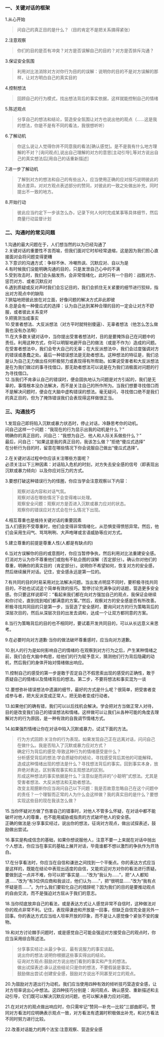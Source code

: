 ### 一、关键对话的框架

1.从心开始 
>问自己的真正目的是什么？（目的肯定不是把关系搞得紧张）

2.注意观察  
>你们的目的是否有冲突？对方是否误解自己的目的？对方是否排斥沟通？

3.保证安全氛围  
>利用对比法消除对方对你行为目的的误解：说明你的目的不是对方误解的那样，让对方明白自己的真实目的

4.控制想法  
>回顾自己的行为模式，找出想法背后的事实依据，这样就能控制自己的情绪

5.陈述观点  
>分享自己的想法和结论，营造安全氛围让对方也说出他的观点（……这是我的想法，你是不是有不同的看法，我很想听听）

6.了解动机  
>你这么说让人觉得你并不同意我的看法[确认感觉]。是不是我有什么地方理解的不对？[询问观点],说出自己理解的对方的意思[主动引导],等对方说出自己的真实想法后[用自己的话重新描述]

7.进一步了解动机  
>了解到对方的想法和自己的有些出入，应当使用正确的应对技巧说明彼此的观点差异。对对方观点表述部分的赞同，对彼此的一致之处做出补充，同时提出不一致的地方。

8.开始行动  
>彼此应当约定下一步该怎么办，记录下何人何时完成某事等具体细节，然后商量行动监督计划


### 二、沟通时的常见问题

1.沟通的最大问题在于，人们想当然的以为已经沟通了  
2.关键对话的重要性不言而喻，但我们面对它时却经常退缩，这是因为我们担心直接面对会将问题变得更糟  
3.下意识的沟通方式：争辩不休、冷嘲热讽、沉默应对、自以为是  
4.有时候我们没能明确沟通的目的，只是发泄自己心中的不满  
5.受到攻击时，我们会头脑发热，会非常情绪化，此时只有一个目的：战胜对方、惩罚对方、或者沉默应对  
6.遇到质疑或反对声时我们会忘记目的，我们会抓住无关紧要的细节进行狡辩，指出对方观点中的缺陷  
7.狭隘地把彼此放在对立面，好像问题的解决方式非此即彼  
8.总是会有一种傻瓜式的选择：认为自己达到某种合理的目的一定会让对方不舒服，或者彼此关系变坏  
9.把猜测当成事实  
10.受害者想法、大反派想法（对方平时就特别傻逼）、无辜者想法（他怎么怎么做我也没有办法啊）  
11.在大多数关键对话中，当你提出受害者想法时，目的是要掩饰自己在问题中的责任。利用这种方式，你可以明智地避开自己的做法（或是不作为）造成的问题。在受害者想法中，我们会夸大自己的无辜；在大反派想法中，我们会过度强调对方的错误或愚蠢之处。最后一种错误想法是无助者想法。这种想法的特征是，我们总是认为自己无力做出任何积极努力或表现得有所帮助。如果说受害者和大反派想法是在为我们做过的事寻找借口，那无助者想法可以说是在为我们消极面对问题的行为寻找借口。  
12.当我们不肯承认自己的错误时，便会固执地认为问题是对方引起的，我们是无辜的，事情根本没办法解决，而不是关注自己的所作所为。当我们想要寻找借口而不是解决问题时，便会在大脑中虚构错误的想法。毫无疑问，寻找借口绝不是我们的真正目的，但为了掩饰错误我们会表现得这样做很正当。


### 三、沟通技巧


 
1.发现自己即将陷入沉默或暴力状态时，停止对话，冷静思考你的动机。  
问自己这样一个问题：“我现在的行为显示出我的动机是什么？”  
明确你的真正目的，问自己：“我想为自己、他人和人际关系做些什么？”  
最后，问自己：“如果这是我的真正目的，我该怎么做？”拒绝“傻瓜式选择”  
在分析行为目的时，留意在哪些情况下你会说服自己做出“傻瓜式选择”。

2.在关键对话过程中你应该关注哪些方面呢？  
必须关注以下三种因素：对话陷入危机的时刻，对方失去安全感的信号（即表现出沉默或暴力倾向）以及你应对压力的方式。

3.要想打破这种错误行为的怪圈，你应当学会注意观察以下内容：  
>观察对话内容和对话气氛。  
观察对话在哪些情况下会变得难以处理。  
观察安全问题：观察对方是否进入沉默或暴力应对的状态。  
观察你的错误应对方式会在什么情况下出现。

4.相互尊重也是维持关键对话的重要因素  
当人们感到不受尊重时，他们会变得非常情绪化，从恐惧变得愤怒异常。然后，他们会采用生闷气、骂骂咧咧、大声咆哮或言语威胁等应对方式。

5.建立尊重的前提是尊重人性(人都是有缺点的)

6.当对方误解你的目的或意图时，你应当暂停争执，然后利用对比法重建安全感。打消对方认为你不尊重他们或抱有不轨企图的误解（否定部分）。确认你对他们的尊重，明确你的真实目的（肯定部分）。说明你不希望如何，恢复对方的安全感，然后继续展开对话。记住，安全感永远是第一位的。  

7.有共同的目的时易采用对比法解决问题。当出发点明显不同时，要积极寻找共同目的，不妨也试试这个简单有效的技巧。暂停讨论充满争议的话题，营造更多安全感。你只要这样说即可：“看起来我们都在向对方强加自己的观点，我保证会继续和你讨论，直到找到咱们都满意的方案。”然后，观察对方的安全感是否有所改善。积极寻找共同目的只是第一步，当营造了安全感时，要询问对方的行为策略背后的深层次目的，然后从深层次目的出发去调和，达成一个让双方都同意的方案。

8.当行为策略背后的目的也不相同时，要试着开发共同目的，可以从长远意义来思考。

9.在必要时向对方道歉·当你的做法破坏尊重感时，应当向对方道歉。

10.别人的行为是如何影响自己的情绪的:在观察到对方行为之后，产生某种情绪之前，我们会在大脑中构思，给他们的行为赋予意义，猜测他们行为背后隐藏的动机，然后我们的身体开始对情绪做出响应。

11.控制自己的感受的第一步是敢于否定自己不假思索出现的感受的正确性，敢于质疑自己的情绪以及情绪背后的想法。第二步，不要将想法和事实混为一谈

12.要想弥补错误想法中遗漏的细节，最好的方式是什么呢？很简单，把受害者变成参与者，把大反派变成正常人，把无助者变成行动者。

13.如果他们的确有错，我们可以以后找机会解决。学会把对方当做正常人对待，目的是改变我们自己的错误想法和情绪。这样做可以让我们从各种可能的角度去理解对方的行为原因，是一种有效的自我调节情绪方式。

14.如果强烈情绪让你在对话中陷入沉默或暴力，试试下面的方法。  
>行为方式回顾:关注你的行为表现。如果发现自己正在远离对话，问问自己在做什么。我是否陷入了沉默或暴力应对方式？  
确定行为背后的感受:导致这种行为的情绪感受是什么？  
分析感受背后的想法:学会质疑你的结论，寻找感受背后其他的可能解释。造成这种情绪出现的想法是什么？寻找想法背后的事实。回到事实本身，放弃绝对表达，区别客观事实和主观想法的区别。  
形成这种想法的事实依据是什么？注意似是而非的“小聪明”式想法。尤其是受害者想法、大反派想法和无助者想法。  
改变主观臆断你应当询问自己以下问题：我是否故意忽略自己在这个问题中的责任？一个理智而正常的人为什么会这样做？我的真实目的是什么？要想实现这些目的现在我该怎么做？  

15.当你怀疑对方做了伤害自己的错事时，对他人不管多么怀疑，在对话中都不能破坏对他人的尊重，也不能用威胁或指责的方式破坏他人的安全感。  
正确的做法是:分享事实经过，说出你的想法，征询对方观点，做出试探表述，鼓励做出尝试。

16.事实是构成信念的基础，如果你想说服他人，注意不要一上来就在对话中抛出个人想法，你应当在事实的基础上展开对话，毕竟谁都不想以激烈的争执作为开场白。

17.在分享看法时，你应当在自信和谦逊之间找到一个平衡点。你的表达方式应当是这样的，既能在结论中表现出适度的自信，又能欢迎对方对你的看法进行质疑。要做到这一点并不难，你可以把“事实是……”改为“我认为……”，把“人人都知道……”改为“有3位供应商和我谈过，他们认为……”，把“很明显……”改为“我有点怀疑是否……”。为什么我们要软化自己的措辞呢？因为我们的目的是要推动观点的自由交流，而不是强迫对方屈从于我们的意志。

18.当你彻底放弃自己的看法，或是表达方式让人感觉非常不自信时，这种做法对你的观点非常不利。记住，表现得谦逊和开放是一回事，但缺乏自信完全是另外一回事。你的表达方式应当给人坦率开放的印象，而不是让人感觉像个紧张不安的废物。

19.和对方讨论棘手问题时，或是感觉自己可能会强迫对方接受自己的观点时，你应当采用综合陈述法。
>分享事实经过:从最少争议、最有说服力的事实谈起。  
说出你的想法:说明你根据这些事实得出的结论。  
征询对方观点:鼓励对方说出他们看到的事实和产生的想法。  
做出试探表述:承认这些结论只是你的想法，不要假装是事实。  
鼓励做出尝试:创建安全感，鼓励对方说出不同甚至对立的观点。

20.为鼓励对方道出行为动机，我们应当使用四种有效的倾听技巧营造安全感，让对方坦率说出心中想法。这四种技巧分别是：询问观点、确认感受、重新描述和主动引导，它们既可以解决沉默应对问题，也可以解决暴力应对问题。

21.在对对方的观点做出响应时，你只需牢记“赞同—补充—比较”三部曲即可。赞同对方看法时应明确表示观点一致，对方看法有遗漏时积极做出补充，和对方看法不同时努力进行比较。

22.改善对话能力的两个法宝:注意观察、营造安全感
